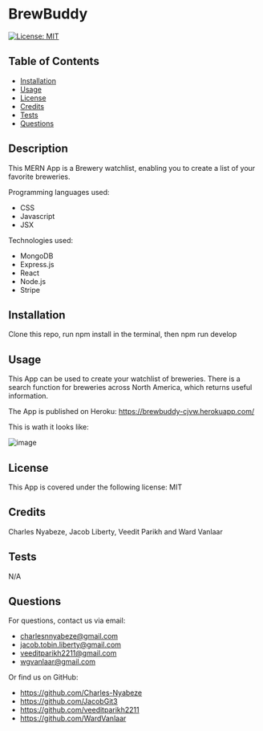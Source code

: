 
# BrewBuddy
[![License: MIT](https://img.shields.io/badge/License-MIT-yellow.svg)](https://opensource.org/licenses/MIT)
## Table of Contents
* [Installation](#Installation)
* [Usage](#Usage)
* [License](#License)
* [Credits](#Credits)
* [Tests](#Tests)
* [Questions](#Questions)

## Description
This MERN App is a Brewery watchlist, enabling you to create a list of your favorite breweries.

Programming languages used:
* CSS
* Javascript
* JSX

Technologies used:
* MongoDB
* Express.js
* React
* Node.js
* Stripe

## Installation
Clone this repo, run npm install in the terminal, then npm run develop

## Usage
This App can be used to create your watchlist of breweries. There is a search function for breweries across North America, which returns useful information.

The App is published on Heroku: https://brewbuddy-cjvw.herokuapp.com/

This is wath it looks like:

![image](https://user-images.githubusercontent.com/91222837/166349826-810b93c0-ddf6-460e-93e3-c50bea225801.png)

## License
This App is covered under the following license: MIT

## Credits
Charles Nyabeze, Jacob Liberty, Veedit Parikh and Ward Vanlaar

## Tests
N/A

## Questions
For questions, contact us via email: 
* charlesnnyabeze@gmail.com
* jacob.tobin.liberty@gmail.com
* veeditparikh2211@gmail.com
* wgvanlaar@gmail.com 

Or find us on GitHub:
* https://github.com/Charles-Nyabeze
* https://github.com/JacobGit3
* https://github.com/veeditparikh2211
* https://github.com/WardVanlaar

